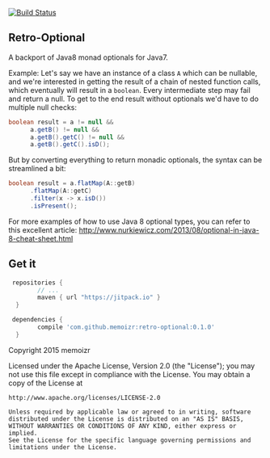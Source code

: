 [![Build Status](https://travis-ci.org/memoizr/retro-optional.svg?branch=master)](https://travis-ci.org/memoizr/retro-optional)
## Retro-Optional
A backport of Java8 monad optionals for Java7.

Example:
Let's say we have an instance of a class `A` which can be nullable, and we're interested in getting the
result of a chain of nested function calls, which eventually will result in a `boolean`. Every intermediate
step may fail and return a null. To get to the end result without optionals we'd have to do multiple
null checks:

```java
boolean result = a != null &&
      a.getB() != null &&
      a.getB().getC() != null &&
      a.getB().getC().isD();
```
But by converting everything to return monadic optionals, the syntax can be streamlined a bit:
```java
boolean result = a.flatMap(A::getB)
      .flatMap(A::getC)
      .filter(x -> x.isD())
      .isPresent();
```
For more examples of how to use Java 8 optional types, you can refer to this excellent article:
http://www.nurkiewicz.com/2013/08/optional-in-java-8-cheat-sheet.html

## Get it
```groovy
 repositories {
        // ...
        maven { url "https://jitpack.io" }
  }
```
```groovy
 dependencies {
        compile 'com.github.memoizr:retro-optional:0.1.0'
  }
```

Copyright 2015 memoizr

Licensed under the Apache License, Version 2.0 (the "License");
you may not use this file except in compliance with the License.
You may obtain a copy of the License at

    http://www.apache.org/licenses/LICENSE-2.0

    Unless required by applicable law or agreed to in writing, software
    distributed under the License is distributed on an "AS IS" BASIS,
    WITHOUT WARRANTIES OR CONDITIONS OF ANY KIND, either express or
    implied.
    See the License for the specific language governing permissions and
    limitations under the License.
